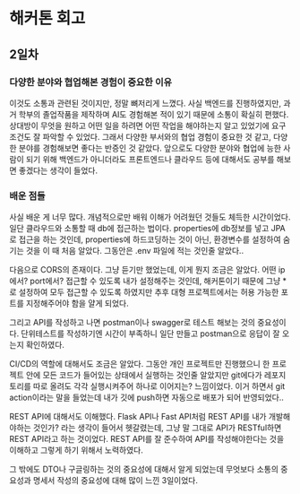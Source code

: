 # 해커톤 회고
## 2일차


### 다양한 분야와 협업해본 경험이 중요한 이유
이것도 소통과 관련된 것이지만, 정말 뼈저리게 느꼈다. 사실 백엔드를 진행하였지만, 과거 학부의 졸업작품을 제작하며 AI도 경험해본 적이 있기 때문에 소통이 확실히 편했다. 상대방이 무엇을 원하고 어떤 일을 하려면 어떤 작업을 해야하는지 알고 있었기에 요구조건도 잘 파악할 수 있었다. 그래서 다양한 부서와의 협업 경험이 중요한 것 같고, 다양한 분야를 경험해보면 좋다는 반증인 것 같았다. 앞으로도 다양한 분야와 협업에 능한 사람이 되기 위해 백엔드가 아니더라도 프론트엔드나 클라우드 등에 대해서도 공부를 해보면 좋겠다는 생각이 들었다.


### 배운 점들
사실 배운 게 너무 많다. 개념적으로만 배워 이해가 어려웠던 것들도 체득한 시간이었다. 일단 클라우드와 소통할 때 db에 접근하는 법이다. properties에 db정보를 넣고 JPA로 접근을 하는 것인데, properties에 하드코딩하는 것이 아닌, 환경변수를 설정하여 숨기는 것을 이 때 처음 알았다. 그동안은 .env 파일에 적는 것인줄 알았다.. 

다음으로 CORS의 존재이다. 그냥 듣기만 했었는데, 이게 뭔지 조금은 알았다. 어떤 ip에서? port에서? 접근할 수 있도록 내가 설정해주는 것인데, 해커톤이기 때문에 그냥 *로 설정하여 모두 접근할 수 있도록 하였지만 추후 대형 프로젝트에서는 허용 가능한 포트를 지정해주어야 함을 얄게 되었다. 

그리고 API를 작성하고 나면 postman이나 swagger로 테스트 해보는 것의 중요성이다. 단위테스트를 작성하기엔 시간이 부족하니 일단 만들고 postman으로 응답이 잘 오는지 확인하였다. 

CI/CD의 역할에 대해서도 조금은 알았다. 그동안 개인 프로젝트만 진행했으니 한 프로젝트 안에 모든 코드가 들어있는 상태에서 실행하는 것인줄 알았지만 git에다가 레포지토리를 따로 올려도 각각 실행시켜주어 하나로 이어지는? 느낌이었다. 이거 하면서 git action이라는 말을 들었는데 내가 깃에 push하면 자동으로 배포가 되어 반영되었다.. 

REST API에 대해서도 이해했다. Flask API나 Fast API처럼 REST API를 내가 개발해야하는 것인가? 라는 생각이 들어서 헷갈렸는데, 그냥 말 그대로 API가 RESTful하면 REST API라고 하는 것이었다. REST API를 잘 준수하여 API를 작성해야한다는 것을 이해하고 그렇게 하기 위해서 노력하였다.

그 밖에도 DTO나 구글링하는 것의 중요성에 대해서 알게 되었는데 무엇보다 소통의 중요성과 명세서 작성의 중요성에 대해 많이 느낀 3일이었다.
